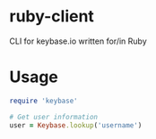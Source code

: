 # ruby-client

CLI for keybase.io written for/in Ruby

# Usage

```ruby
require 'keybase'

# Get user information
user = Keybase.lookup('username')
```
